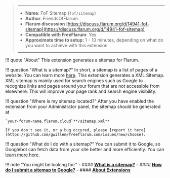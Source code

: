 > ---
> - **Name**: FoF Sitemap (`fof/sitemap`)
> - **Author**: FriendsOfFlarum
> - **Flarum discussion** [https://discuss.flarum.org/d/14941-fof-sitemap](https://discuss.flarum.org/d/14941-fof-sitemap)
> - **Compatible with FreeFlarum**: Yes
> - **Approximate time to setup:** 1 - 10 minutes, depending on what do you want to achieve with this extension
>
> ---

!!! quote "About"
    This extension generates a sitemap for Flarum.
    
!!! question "What is a sitemap?"
    In short, a sitemap is a list of pages of a website. You can learn more [here](https://www.ccmarketingonline.com/what-is-a-sitemap/). This extension generates a XML Sitemap.
    XML sitemap is mainly used for search engines such as Google to recognize links and pages around your forum that are not accessible from elsewhere. This will improve your page rank and search engine visibility.
    
!!! question "Where is my sitemap located?"
    After you have enabled the extension from your Administrator panel, the sitemap should be generated at 
    
    `your-forum-name.flarum.cloud`**/sitemap.xml**
    
    If you don't see it, or a bug occured, please [report it here](https://github.com/gwillem/freeflarum.com/issues/new/choose).
    
!!! question "What do I do with a sitemap?"
    You can submit it to Google, so Googlebot can fetch data from your site better and more efficiently. You can [learn more here](https://support.google.com/webmasters/answer/183668).
    
!!! note "You might be looking for:"
    - #### **[What is a sitemap?](https://www.ccmarketingonline.com/what-is-a-sitemap/)**
    - #### **[How do I submit a sitemap to Google?](https://support.google.com/webmasters/answer/183668)**
    - #### **[About Extensions](/docs/how-to/extensions/about-extensions/)**
